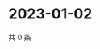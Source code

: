 # 2023-01-02

共 0 条

<!-- BEGIN WEIBO -->
<!-- 最后更新时间 Mon Jan 02 2023 20:26:03 GMT+0800 (China Standard Time) -->

<!-- END WEIBO -->
